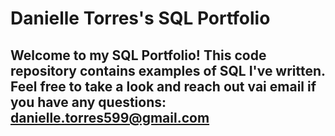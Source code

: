 # Danielle Torres's SQL Portfolio

## Welcome to my SQL Portfolio! This code repository contains examples of SQL I've written. Feel free to take a look and reach out vai email if you have any questions: danielle.torres599@gmail.com


